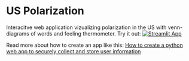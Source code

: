 # US Polarization 

Interacitve web application vizualizing polarization in the US with venn-diagrams of words and feeling thermometer. Try it out: [![Streamlit App](https://static.streamlit.io/badges/streamlit_badge_black_white.svg)](https://share.streamlit.io/yarakyrychenko/polarization-app/main/app.py)

Read more about how to create an app like this: 
[How to create a python web app to securely collect and store user information](https://medium.com/nyu-ds-review/how-to-create-a-python-web-app-to-securely-collect-and-store-user-information-cb8f36921988)



